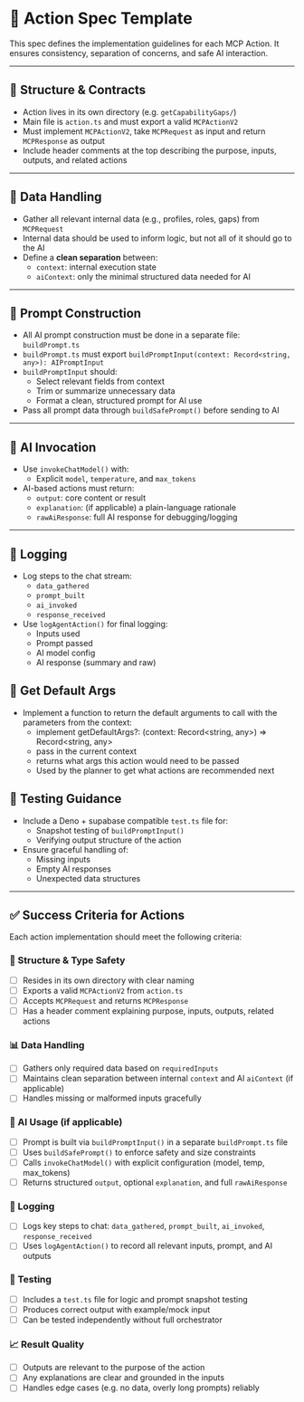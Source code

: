 # 📄 Action Spec Template

This spec defines the implementation guidelines for each MCP Action. It ensures consistency, separation of concerns, and safe AI interaction.

---

## 🧱 Structure & Contracts

- Action lives in its own directory (e.g. `getCapabilityGaps/`)
- Main file is `action.ts` and must export a valid `MCPActionV2`
- Must implement `MCPActionV2`, take `MCPRequest` as input and return `MCPResponse` as output
- Include header comments at the top describing the purpose, inputs, outputs, and related actions

---

## 🔄 Data Handling

- Gather all relevant internal data (e.g., profiles, roles, gaps) from `MCPRequest`
- Internal data should be used to inform logic, but not all of it should go to the AI
- Define a **clean separation** between:
  - `context`: internal execution state
  - `aiContext`: only the minimal structured data needed for AI

---

## 🧠 Prompt Construction

- All AI prompt construction must be done in a separate file: `buildPrompt.ts`
- `buildPrompt.ts` must export `buildPromptInput(context: Record<string, any>): AIPromptInput`
- `buildPromptInput` should:
  - Select relevant fields from context
  - Trim or summarize unnecessary data
  - Format a clean, structured prompt for AI use
- Pass all prompt data through `buildSafePrompt()` before sending to AI

---

## 🤖 AI Invocation

- Use `invokeChatModel()` with:
  - Explicit `model`, `temperature`, and `max_tokens`
- AI-based actions must return:
  - `output`: core content or result
  - `explanation`: (if applicable) a plain-language rationale
  - `rawAiResponse`: full AI response for debugging/logging

---

## 📜 Logging

- Log steps to the chat stream:
  - `data_gathered`
  - `prompt_built`
  - `ai_invoked`
  - `response_received`
- Use `logAgentAction()` for final logging:
  - Inputs used
  - Prompt passed
  - AI model config
  - AI response (summary and raw)

## 📜 Get Default Args

 - Implement a function to return the default arguments to call with the parameters from the context:
   - implement getDefaultArgs?: (context: Record<string, any>) => Record<string, any>
   - pass in the current context
   - returns what args this action would need to be passed
   - Used by the planner to get what actions are recommended next

## 🧪 Testing Guidance

- Include a Deno + supabase compatible `test.ts` file for:
  - Snapshot testing of `buildPromptInput()`
  - Verifying output structure of the action
- Ensure graceful handling of:
  - Missing inputs
  - Empty AI responses
  - Unexpected data structures
---

## ✅ Success Criteria for Actions

Each action implementation should meet the following criteria:

### 🔧 Structure & Type Safety
- [ ] Resides in its own directory with clear naming
- [ ] Exports a valid `MCPActionV2` from `action.ts`
- [ ] Accepts `MCPRequest` and returns `MCPResponse`
- [ ] Has a header comment explaining purpose, inputs, outputs, related actions

### 📊 Data Handling
- [ ] Gathers only required data based on `requiredInputs`
- [ ] Maintains clean separation between internal `context` and AI `aiContext` (if applicable)
- [ ] Handles missing or malformed inputs gracefully

### 🧠 AI Usage (if applicable)
- [ ] Prompt is built via `buildPromptInput()` in a separate `buildPrompt.ts` file
- [ ] Uses `buildSafePrompt()` to enforce safety and size constraints
- [ ] Calls `invokeChatModel()` with explicit configuration (model, temp, max_tokens)
- [ ] Returns structured `output`, optional `explanation`, and full `rawAiResponse`

### 📜 Logging
- [ ] Logs key steps to chat: `data_gathered`, `prompt_built`, `ai_invoked`, `response_received`
- [ ] Uses `logAgentAction()` to record all relevant inputs, prompt, and AI outputs

### 🧪 Testing
- [ ] Includes a `test.ts` file for logic and prompt snapshot testing
- [ ] Produces correct output with example/mock input
- [ ] Can be tested independently without full orchestrator

### 📈 Result Quality
- [ ] Outputs are relevant to the purpose of the action
- [ ] Any explanations are clear and grounded in the inputs
- [ ] Handles edge cases (e.g. no data, overly long prompts) reliably